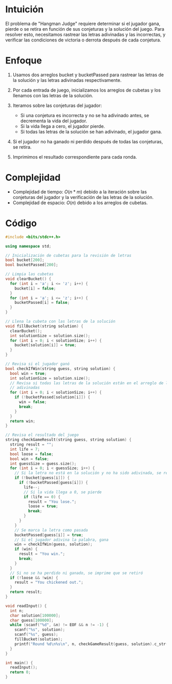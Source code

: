 # Intuición
El problema de "Hangman Judge" requiere determinar si el jugador gana, pierde o se retira en función de sus conjeturas y la solución del juego. Para resolver esto, necesitamos rastrear las letras adivinadas y las incorrectas, y verificar las condiciones de victoria o derrota después de cada conjetura.

# Enfoque
1. Usamos dos arreglos bucket y bucketPassed para rastrear las letras de la solución y las letras adivinadas respectivamente.
2. Por cada entrada de juego, inicializamos los arreglos de cubetas y los llenamos con las letras de la solución.
3. Iteramos sobre las conjeturas del jugador:

    * Si una conjetura es incorrecta y no se ha adivinado antes, se decrementa la vida del jugador.
    * Si la vida llega a cero, el jugador pierde.
    * Si todas las letras de la solución se han adivinado, el jugador gana.

4. Si el jugador no ha ganado ni perdido después de todas las conjeturas, se retira.
5. Imprimimos el resultado correspondiente para cada ronda.

# Complejidad
- Complejidad de tiempo: $O(n*m)$ debido a la iteración sobre las conjeturas del jugador y la verificación de las letras de la solución.
- Complejidad de espacio: $O(n)$ debido a los arreglos de cubetas.

# Código
```cpp
#include <bits/stdc++.h>

using namespace std;

// Inicialización de cubetas para la revisión de letras
bool bucket[200];
bool bucketPassed[200];

// Limpia las cubetas
void clearBucket() {
  for (int i = 'a'; i <= 'z'; i++) {
    bucket[i] = false;
  }
  for (int i = 'a'; i <= 'z'; i++) {
    bucketPassed[i] = false;
  }
}

// Llena la cubeta con las letras de la solución
void fillBucket(string solution) {
  clearBucket();
  int solutionSize = solution.size();
  for (int i = 0; i < solutionSize; i++) {
    bucket[solution[i]] = true;
  }
}

// Revisa si el jugador ganó
bool checkIfWin(string guess, string solution) {
  bool win = true;
  int solutionSize = solution.size();
  // Revisa si todas las letras de la solución están en el arreglo de letras
  // adivinadas
  for (int i = 0; i < solutionSize; i++) {
    if (!bucketPassed[solution[i]]) {
      win = false;
      break;
    }
  }
  return win;
}

// Revisa el resultado del juego
string checkGameResult(string guess, string solution) {
  string result = "";
  int life = 7;
  bool loose = false;
  bool win = false;
  int guessSize = guess.size();
  for (int i = 0; i < guessSize; i++) {
    // Si la letra no está en la solución y no ha sido adivinada, se resta una
    if (!bucket[guess[i]]) {
      if (!bucketPassed[guess[i]]) {
        life--;
        // Si la vida llega a 0, se pierde
        if (life == 0) {
          result = "You lose.";
          loose = true;
          break;
        }
      }
    }
    // Se marca la letra como pasada
    bucketPassed[guess[i]] = true;
    // Si el jugador adivina la palabra, gana
    win = checkIfWin(guess, solution);
    if (win) {
      result = "You win.";
      break;
    }
  }
  // Si no se ha perdido ni ganado, se imprime que se retiró
  if (!loose && !win) {
    result = "You chickened out.";
  }
  return result;
}

void readInput() {
  int n;
  char solution[100000];
  char guess[100000];
  while (scanf("%d", &n) != EOF && n != -1) {
    scanf("%s", solution);
    scanf("%s", guess);
    fillBucket(solution);
    printf("Round %d\n%s\n", n, checkGameResult(guess, solution).c_str());
  }
}

int main() {
  readInput();
  return 0;
}

```
